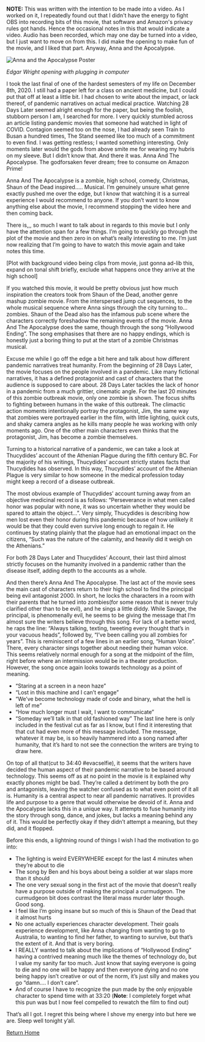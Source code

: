 **NOTE:** This was written with the intention to be made into a video. As I worked on it, I repeatedly found out that I didn't have the energy to fight OBS into recording bits of this movie, that software and Amazon's privacy rules got hands. Hence the occasional notes in this that would indicate a video. Audio has been recorded, which may one day be turned into a video, but I just want to move on from this. I did make the opening to make fun of the movie, and I liked that part. Anyway, Anna and the Apocalypse.


![Anna and the Apocalypse Poster](https://user-images.githubusercontent.com/81322410/112406984-9df1ba00-8ceb-11eb-9bd1-4fc5130c6911.jpg)

*Edgar Wright opening with plugging in computer*

I took the last final of one of the hardest semesters of my life on December 8th, 2020. I still had a paper left for a class on ancient medicine, but I could put that off at least a little bit. I had chosen to write about the impact, or lack thereof, of pandemic narratives on actual medical practice. Watching 28 Days Later seemed alright enough for the paper, but being the foolish, stubborn person I am, I searched for more. I very quickly stumbled across an article listing pandemic movies that someone had watched in light of COVID. Contagion seemed too on the nose, I had already seen Train to Busan a hundred times, The Stand seemed like too much of a commitment to even find. I was getting restless; I wanted something interesting. Only moments later would the gods from above smite me for wearing my hubris on my sleeve. But I didn’t know that. And there it was. Anna And The Apocalypse. The godforsaken fever dream; free to consume on Amazon Prime!

Anna And The Apocalypse is a zombie, high school, comedy, Christmas, Shaun of the Dead inspired….. Musical. I’m genuinely unsure what genre exactly pushed me over the edge, but I know that watching it is a surreal experience I would recommend to anyone. If you don’t want to know anything else about the movie, I recommend stopping the video here and then coming back.

There is,,, so much I want to talk about in regards to this movie but I only have the attention span for a few things. I’m going to quickly go through the plot of the movie and then zero in on what’s really interesting to me. I’m just now realizing that I’m going to have to watch this movie again and take notes this time.

[Plot with background video being clips from movie, just gonna ad-lib this, expand on tonal shift briefly, exclude what happens once they arrive at the high school]

If you watched this movie, it would be pretty obvious just how much inspiration the creators took from Shaun of the Dead, another genre mashup zombie movie. From the interspersed jump cut sequences, to the whole musical sequence where Anna sings through the city turning to… zombies. Shaun of the Dead also has the infamous pub scene where the characters correctly foreshadow the remaining events of the movie. Anna And The Apocalypse does the same, though through the song “Hollywood Ending”. The song emphasises that there are no happy endings, which is honestly just a boring thing to put at the start of a zombie Christmas musical.

Excuse me while I go off the edge a bit here and talk about how different pandemic narratives treat humanity. From the beginning of 28 Days Later, the movie focuses on the people involved in a pandemic. Like many fictional narratives, it has a defined protagonist and cast of characters that the audience is supposed to care about. 28 Days Later tackles the lack of honor in a pandemic from a much grittier, cinematic angle. For the last 20 minutes of this zombie outbreak movie, only one zombie is shown. The focus shifts to fighting between humans in the wake of this outbreak. The climactic action moments intentionally portray the protagonist, Jim, the same way that zombies were portrayed earlier in the film, with little lighting, quick cuts, and shaky camera angles as he kills many people he was working with only moments ago. One of the other main characters even thinks that the protagonist, Jim, has become a zombie themselves.

Turning to a historical narrative of a pandemic, we can take a look at Thucydides’ account of the Athenian Plague during the fifth century BC. For the majority of his writings, Thucydides’ account strictly states facts that Thucydides has observed. In this way, Thucydides’ account of the Athenian Plague is very similar to how someone in the medical profession today might keep a record of a disease outbreak. 

The most obvious example of Thucydides’ account turning away from an objective medicinal record is as follows: “Perseverance in what men called honor was popular with none, it was so uncertain whether they would be spared to attain the object…”. Very simply, Thucydides is describing how men lost even their honor during this pandemic because of how unlikely it would be that they could even survive long enough to regain it. He continues by stating plainly that the plague had an emotional impact on the citizens, “Such was the nature of the calamity, and heavily did it weigh on the Athenians.” 

For both 28 Days Later and Thucydides’ Account, their last third almost strictly focuses on the humanity involved in a pandemic rather than the disease itself, adding depth to the accounts as a whole. 

And then there’s Anna And The Apocalypse. The last act of the movie sees the main cast of characters return to their high school to find the principal being evil antagonist 2000. In short, he locks the characters in a room with their parents that he turned into zombies(for some reason that is never truly clarified other than to be evil), and he sings a little diddy. While Savage, the principal, is phenomenally evil, he seems to be giving the message that I’m almost sure the writers believe through this song. For lack of a better word, he raps the line: “Always talking, texting, tweeting every thought that’s in your vacuous heads”, followed by, “I’ve been calling you all zombies for years”. This is reminiscent of a few lines in an earlier song, “Human Voice”. There, every character sings together about needing their human voice. This seems relatively normal enough for a song at the midpoint of the film, right before where an intermission would be in a theater production. However, the song once again looks towards technology as a point of meaning. 
- “Staring at a screen in a neon haze”
- “Lost in this machine and I can’t engage”
- “We’ve become technology made of code and binary, what the hell is left of me”
- “How much longer must I wait, I want to communicate”
- “Someday we’ll talk in that old fashioned way”
The last line here is only included in the festival cut as far as I know, but I find it interesting that that cut had even more of this message included. The message, whatever it may be, is so heavily hammered into a song named after humanity, that it’s hard to not see the connection the writers are trying to draw here.

On top of all that(cut to 34:40 #evacselfie), it seems that the writers have decided the human aspect of their pandemic narrative to be based around technology. This seems off as at no point in the movie is it explained why exactly phones might be bad. They’re called a detriment by both the pro and antagonists, leaving the watcher confused as to what even point of it all is. Humanity is a central aspect to near all pandemic narratives. It provides life and purpose to a genre that would otherwise be devoid of it. Anna and the Apocalypse lacks this in a unique way. It attempts to fuse humanity into the story through song, dance, and jokes, but lacks a meaning behind any of it. This would be perfectly okay if they didn’t attempt a meaning, but they did, and it flopped.

Before this ends, a lightning round of things I wish I had the motivation to go into:
- The lighting is weird EVERYWHERE except for the last 4 minutes when they’re about to die
- The song by Ben and his boys about being a soldier at war slaps more than it should
- The one very sexual song in the first act of the movie that doesn’t really have a purpose outside of making the principal a curmudgeon. The curmudgeon bit does contrast the literal mass murder later though. Good song.
- I feel like I’m going insane but so much of this is Shaun of the Dead that it almost hurts
- No one actually experiences character development. Their goals experience development, like Anna changing from wanting to go to Australia, to wanting to find her father, to wanting to survive, but that’s the extent of it. And that is very boring.
- I REALLY wanted to talk about the implications of “Hollywood Ending” having a contrived meaning much like the themes of technology do, but I value my sanity far too much. Just know that saying everyone is going to die and no one will be happy and then everyone dying and no one being happy isn’t creative or out of the norm, it’s just silly and makes you go “damn…. I don’t care”.
- And of course I have to recognize the pun made by the only enjoyable character to spend time with at 33:20 (**Note**: I completely forget what this pun was but I now feel compelled to rewatch the film to find out)

That’s all I got. I regret this being where I shove my energy into but here we are. Sleep well tonight y’all.

[Return Home](index.md)
